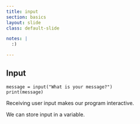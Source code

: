 ```yaml
---
title: input
section: basics
layout: slide
class: default-slide

notes: |
  :)

---
```


## Input


	message = input("What is your message?")
	print(message)

Receiving user input makes our program interactive.

We can store input in a variable.